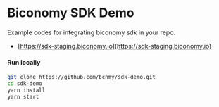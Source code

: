 # Biconomy SDK Demo

Example codes for integrating biconomy sdk in your repo.

- [https://sdk-staging.biconomy.io](https://sdk-staging.biconomy.io)

#### Run locally

```bash
git clone https://github.com/bcnmy/sdk-demo.git
cd sdk-demo
yarn install
yarn start
```
